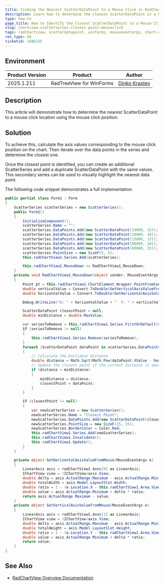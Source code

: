 ```yaml
---
title: Finding the Nearest ScatterDataPoint to a Mouse Click in RadChartView
description: Learn how to determine the closest ScatterDataPoint in a RadChartView when the user clicks within the chart area.
type: how-to
page_title: How to Identify the Closest ScatterDataPoint to a Mouse Click in RadChartView
slug: chartview-scatterseries-closest-point-mouseclick
tags: radchartview, scatterdatapoint, winforms, mouseeventargs, chart-axes
res_type: kb
ticketid: 1686235
---
```


## Environment

|Product Version|Product|Author|
|----|----|----|
|2025.1.211|RadTreeView for WinForms|[Dinko Krastev](https://www.telerik.com/blogs/author/dinko-krastev)|

## Description

This article will demonstrate how to determine the nearest ScatterDataPoint to a mouse click location using the mouse click position. 

## Solution

To achieve this, calculate the axis values corresponding to the mouse click position on the chart. Then iterate over the data points in the series and determine the closest one. 

 Once the closest point is identified, you can create an additional ScatterSeries and add a duplicate ScatterDataPoint with the same values. This secondary series can be used to visually highlight the nearest data point.

The following code snippet demonstrates a full implementation.

````C#
public partial class Form1 : Form
{
    ScatterSeries scatterSeries = new ScatterSeries();
    public Form1()
    {
        InitializeComponent();
        scatterSeries.Name = "";
        scatterSeries.DataPoints.Add(new ScatterDataPoint(19000, 15));
        scatterSeries.DataPoints.Add(new ScatterDataPoint(10000, 18));
        scatterSeries.DataPoints.Add(new ScatterDataPoint(15000, 13));
        scatterSeries.DataPoints.Add(new ScatterDataPoint(80000, 10));
        scatterSeries.DataPoints.Add(new ScatterDataPoint(60000, 25));
        scatterSeries.PointSize = new SizeF(5, 5);
        this.radChartView1.Series.Add(scatterSeries);

        this.radChartView1.MouseDown += RadChartView1_MouseDown;
    }
    private void RadChartView1_MouseDown(object sender, MouseEventArgs e)
    {
        Point pt = this.radChartView1.ChartElement.Wrapper.PointFromControl(e.Location);
        double verticalValue = Convert.ToDouble(GetVerticalAxisValueFromMouse(e));
        double horizontalValue = Convert.ToDouble(GetHorizontalAxisValueFromMouse(e));

        Debug.WriteLine("X: " + horizontalValue + "  Y: " + verticalValue);

        ScatterDataPoint closestPoint = null;
        double minDistance = double.MaxValue;

        var seriesToRemove = this.radChartView1.Series.FirstOrDefault(s => s.Name =="Closest Point");
        if (seriesToRemove != null)
        {
            this.radChartView1.Series.Remove(seriesToRemove);
        }
        foreach (ScatterDataPoint dataPoint in scatterSeries.DataPoints)
        {
            // Calculate the Euclidean distance
            double distance = Math.Sqrt(Math.Pow(dataPoint.XValue - horizontalValue, 2) + Math.Pow((double)dataPoint.YValue - verticalValue, 2));
            // Update the closest point if the current distance is smaller
            if (distance < minDistance)
            {
                minDistance = distance;
                closestPoint = dataPoint;
            }
        }

        if (closestPoint != null)
        {
            var newScatterSeries = new ScatterSeries();
            newScatterSeries.Name = "Closest Point";
            newScatterSeries.DataPoints.Add(new ScatterDataPoint(closestPoint.XValue, (double)closestPoint.YValue));
            newScatterSeries.PointSize = new SizeF(15, 15);
            newScatterSeries.BorderColor = Color.Red;
            this.radChartView1.Series.Add(newScatterSeries);
            this.radChartView1.Invalidate();
            this.radChartView1.Update();
        }
    }

    private object GetHorizontalAxisValueFromMouse(MouseEventArgs e)
    {
        LinearAxis axis = radChartView1.Axes[0] as LinearAxis;
        IChartView view = (IChartView)axis.View;
        double delta = axis.ActualRange.Maximum - axis.ActualRange.Minimum;
        double totalWidth = axis.Model.LayoutSlot.Width;
        double ratio = 1 - (e.Location.X - this.radChartView1.Area.View.Viewport.X - view.PlotOriginX - axis.Model.LayoutSlot.X) / (totalWidth * view.ZoomWidth);
        double value = axis.ActualRange.Minimum + delta * ratio;
        return axis.ActualRange.Maximum - value;
    }
    private object GetVerticalAxisValueFromMouse(MouseEventArgs e)
    {
        LinearAxis axis = radChartView1.Axes[1] as LinearAxis;
        IChartView view = (IChartView)axis.View;
        double delta = axis.ActualRange.Maximum - axis.ActualRange.Minimum;
        double totalHeight = axis.Model.LayoutSlot.Height;
        double ratio = 1 - (e.Location.Y - this.radChartView1.Area.View.Viewport.Y - view.PlotOriginY - axis.Model.LayoutSlot.Y) / (totalHeight * view.ZoomHeight);
        double value = axis.ActualRange.Minimum + delta * ratio;
        return value;
    }
}

````

## See Also

- [RadChartView Overview Documentation](https://docs.telerik.com/devtools/winforms/controls/chartview/overview)
